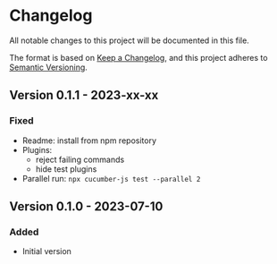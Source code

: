 # Changelog

All notable changes to this project will be documented in this file.

The format is based on [Keep a Changelog](https://keepachangelog.com/en/1.0.0/),
and this project adheres to [Semantic Versioning](https://semver.org/spec/v2.0.0.html).

## Version 0.1.1 - 2023-xx-xx

### Fixed

* Readme: install from npm repository
* Plugins:
  - reject failing commands
  - hide test plugins
* Parallel run:
  `npx cucumber-js test --parallel 2`

## Version 0.1.0 - 2023-07-10

### Added

- Initial version
